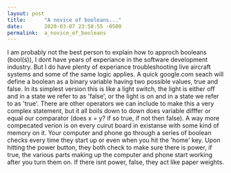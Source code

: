 ```yaml
---
layout: post
title:      "A novice of booleans..."
date:       2020-03-07 23:58:55 -0500
permalink:  a_novice_of_booleans
---
```



I am probably not the best person to explain how to approch booleans (bool(s)), I dont have years of experiance in the software development industry. But I do have plenty of experiance troubleshooting live aircraft systems and some of the same logic applies. A quick google.com seach will define a boolean as a binary variable having two possible values, true and false. In its simplest version this is like a light switch, the light is either off and in a state we refer to as 'false', or the light is on and in a state we refer to as 'true'. There are other operators we can include to make this a very complex statement, but it all boils down to down does variable difffer or equal our comparator (does x = y? if so true, if not then false). A way more compecated verion is on every cuirut board in existanse with some kind of memory on it. Your computer and phone go through a series of boolean checks every time they start up or even when you hit the 'home' key. Upon hitting the power button, they both check to make sure there is power, if true, the various parts making up the computer and phone start working after you turn them on. If there isnt power, false, they act like paper weights. 
